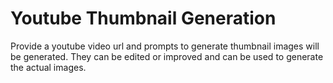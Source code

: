 # Youtube Thumbnail Generation
Provide a youtube video url and prompts to generate thumbnail images will be generated. They can be edited or improved and can be used to generate the actual images.